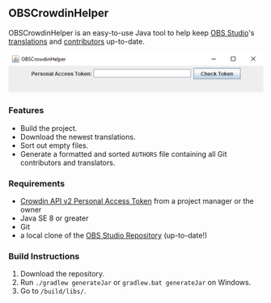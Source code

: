 ## OBSCrowdinHelper

OBSCrowdinHelper is an easy-to-use Java tool to help keep [OBS Studio](https://github.com/obsproject/obs-studio)'s [translations](https://crowdin.com/project/obs-studio) and [contributors](https://github.com/obsproject/obs-studio/blob/master/AUTHORS) up-to-date.

![screenshot of the simple GUI](https://raw.githubusercontent.com/Vainock/OBSCrowdinHelper/main/GUI.png "The simple GUI of the program.")

### Features

- Build the project.
- Download the newest translations.
- Sort out empty files.
- Generate a formatted and sorted `AUTHORS` file containing all Git contributors and translators.

### Requirements

- [Crowdin API v2 Personal Access Token](https://crowdin.com/settings#api-key) from a project manager or the owner
- Java SE 8 or greater
- Git
- a local clone of the [OBS Studio Repository](https://github.com/obsproject/obs-studio) (up-to-date!)

### Build Instructions

1. Download the repository.
2. Run `./gradlew generateJar` or `gradlew.bat generateJar` on Windows.
3. Go to `/build/libs/`.
